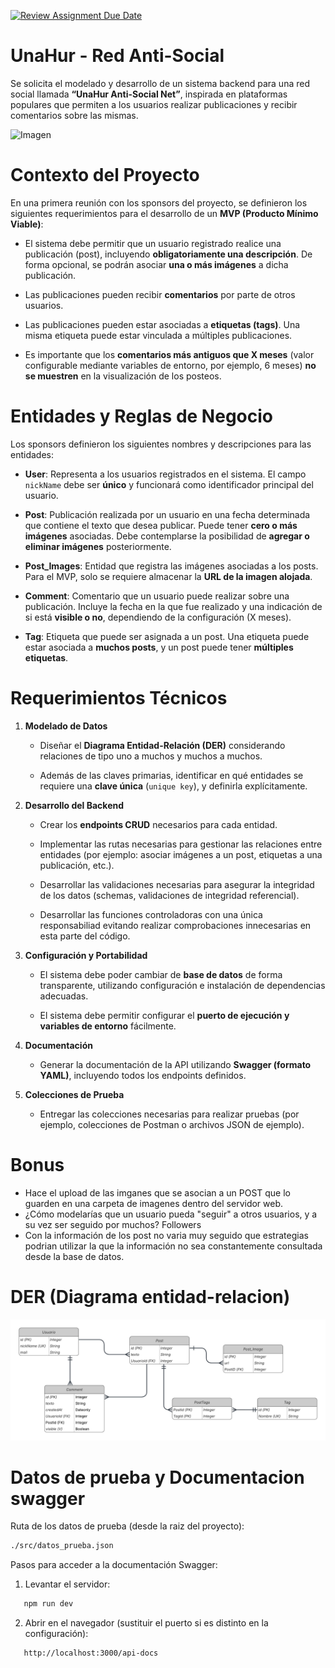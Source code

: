 [![Review Assignment Due Date](https://classroom.github.com/assets/deadline-readme-button-22041afd0340ce965d47ae6ef1cefeee28c7c493a6346c4f15d667ab976d596c.svg)](https://classroom.github.com/a/F3f9PyrQ)
# UnaHur - Red Anti-Social

Se solicita el modelado y desarrollo de un sistema backend para una red social llamada **“UnaHur Anti-Social Net”**, inspirada en plataformas populares que permiten a los usuarios realizar publicaciones y recibir comentarios sobre las mismas.

![Imagen](./assets/ANTI-SOCIALNET.jpeg)

# Contexto del Proyecto

En una primera reunión con los sponsors del proyecto, se definieron los siguientes requerimientos para el desarrollo de un **MVP (Producto Mínimo Viable)**:

- El sistema debe permitir que un usuario registrado realice una publicación (post), incluyendo **obligatoriamente una descripción**. De forma opcional, se podrán asociar **una o más imágenes** a dicha publicación.

- Las publicaciones pueden recibir **comentarios** por parte de otros usuarios.

- Las publicaciones pueden estar asociadas a **etiquetas (tags)**. Una misma etiqueta puede estar vinculada a múltiples publicaciones.

- Es importante que los **comentarios más antiguos que X meses** (valor configurable mediante variables de entorno, por ejemplo, 6 meses) **no se muestren** en la visualización de los posteos.

####

# Entidades y Reglas de Negocio

Los sponsors definieron los siguientes nombres y descripciones para las entidades:

- **User**: Representa a los usuarios registrados en el sistema. El campo `nickName` debe ser **único** y funcionará como identificador principal del usuario.

- **Post**: Publicación realizada por un usuario en una fecha determinada que contiene el texto que desea publicar. Puede tener **cero o más imágenes** asociadas. Debe contemplarse la posibilidad de **agregar o eliminar imágenes** posteriormente.

- **Post_Images**: Entidad que registra las imágenes asociadas a los posts. Para el MVP, solo se requiere almacenar la **URL de la imagen alojada**.

- **Comment**: Comentario que un usuario puede realizar sobre una publicación. Incluye la fecha en la que fue realizado y una indicación de si está **visible o no**, dependiendo de la configuración (X meses).

- **Tag**: Etiqueta que puede ser asignada a un post. Una etiqueta puede estar asociada a **muchos posts**, y un post puede tener **múltiples etiquetas**.

# Requerimientos Técnicos

1. **Modelado de Datos**

   - Diseñar el **Diagrama Entidad-Relación (DER)** considerando relaciones de tipo uno a muchos y muchos a muchos.

   - Además de las claves primarias, identificar en qué entidades se requiere una **clave única** (`unique key`), y definirla explícitamente.

2. **Desarrollo del Backend**

   - Crear los **endpoints CRUD** necesarios para cada entidad.

   - Implementar las rutas necesarias para gestionar las relaciones entre entidades (por ejemplo: asociar imágenes a un post, etiquetas a una publicación, etc.).

   - Desarrollar las validaciones necesarias para asegurar la integridad de los datos (schemas, validaciones de integridad referencial).

   - Desarrollar las funciones controladoras con una única responsabiliad evitando realizar comprobaciones innecesarias en esta parte del código.

3. **Configuración y Portabilidad**

   - El sistema debe poder cambiar de **base de datos** de forma transparente, utilizando configuración e instalación de dependencias adecuadas.

   - El sistema debe permitir configurar el **puerto de ejecución y variables de entorno** fácilmente.

4. **Documentación**

   - Generar la documentación de la API utilizando **Swagger (formato YAML)**, incluyendo todos los endpoints definidos.

5. **Colecciones de Prueba**

   - Entregar las colecciones necesarias para realizar pruebas (por ejemplo, colecciones de Postman o archivos JSON de ejemplo).

# Bonus

- Hace el upload de las imganes que se asocian a un POST que lo guarden en una carpeta de imagenes dentro del servidor web.
- ¿Cómo modelarías que un usuario pueda "seguir" a otros usuarios, y a su vez ser seguido por muchos? Followers
- Con la información de los post no varia muy seguido que estrategias podrian utilizar la que la información no sea constantemente consultada desde la base de datos.

# DER (Diagrama entidad-relacion)
![Imagen](./assets/DER-TP1-EP.png)

# Datos de prueba y Documentacion swagger
Ruta de los datos de prueba (desde la raiz del proyecto):
```bash
./src/datos_prueba.json
```
Pasos para acceder a la documentación Swagger:
1) Levantar el servidor:
```bash
   npm run dev
```
2) Abrir en el navegador (sustituir el puerto si es distinto en la configuración):
```bash
   http://localhost:3000/api-docs
```   
